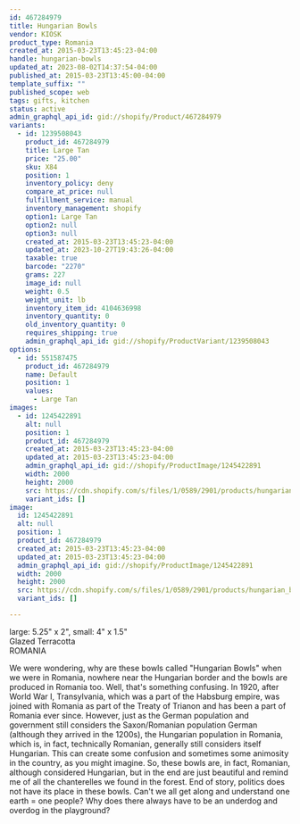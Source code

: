 ```yaml
---
id: 467284979
title: Hungarian Bowls
vendor: KIOSK
product_type: Romania
created_at: 2015-03-23T13:45:23-04:00
handle: hungarian-bowls
updated_at: 2023-08-02T14:37:54-04:00
published_at: 2015-03-23T13:45:00-04:00
template_suffix: ""
published_scope: web
tags: gifts, kitchen
status: active
admin_graphql_api_id: gid://shopify/Product/467284979
variants:
  - id: 1239508043
    product_id: 467284979
    title: Large Tan
    price: "25.00"
    sku: X84
    position: 1
    inventory_policy: deny
    compare_at_price: null
    fulfillment_service: manual
    inventory_management: shopify
    option1: Large Tan
    option2: null
    option3: null
    created_at: 2015-03-23T13:45:23-04:00
    updated_at: 2023-10-27T19:43:26-04:00
    taxable: true
    barcode: "2270"
    grams: 227
    image_id: null
    weight: 0.5
    weight_unit: lb
    inventory_item_id: 4104636998
    inventory_quantity: 0
    old_inventory_quantity: 0
    requires_shipping: true
    admin_graphql_api_id: gid://shopify/ProductVariant/1239508043
options:
  - id: 551587475
    product_id: 467284979
    name: Default
    position: 1
    values:
      - Large Tan
images:
  - id: 1245422891
    alt: null
    position: 1
    product_id: 467284979
    created_at: 2015-03-23T13:45:23-04:00
    updated_at: 2015-03-23T13:45:23-04:00
    admin_graphql_api_id: gid://shopify/ProductImage/1245422891
    width: 2000
    height: 2000
    src: https://cdn.shopify.com/s/files/1/0589/2901/products/hungarian_bowls.jpeg?v=1427132723
    variant_ids: []
image:
  id: 1245422891
  alt: null
  position: 1
  product_id: 467284979
  created_at: 2015-03-23T13:45:23-04:00
  updated_at: 2015-03-23T13:45:23-04:00
  admin_graphql_api_id: gid://shopify/ProductImage/1245422891
  width: 2000
  height: 2000
  src: https://cdn.shopify.com/s/files/1/0589/2901/products/hungarian_bowls.jpeg?v=1427132723
  variant_ids: []

---
```


large: 5.25" x 2", small: 4" x 1.5"  
Glazed Terracotta  
ROMANIA

We were wondering, why are these bowls called "Hungarian Bowls" when we were in Romania, nowhere near the Hungarian border and the bowls are produced in Romania too. Well, that's something confusing. In 1920, after World War I, Transylvania, which was a part of the Habsburg empire, was joined with Romania as part of the Treaty of Trianon and has been a part of Romania ever since. However, just as the German population and government still considers the Saxon/Romanian population German (although they arrived in the 1200s), the Hungarian population in Romania, which is, in fact, technically Romanian, generally still considers itself Hungarian. This can create some confusion and sometimes some animosity in the country, as you might imagine. So, these bowls are, in fact, Romanian, although considered Hungarian, but in the end are just beautiful and remind me of all the chanterelles we found in the forest. End of story, politics does not have its place in these bowls. Can't we all get along and understand one earth = one people? Why does there always have to be an underdog and overdog in the playground?